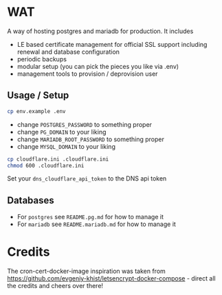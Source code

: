 # WAT

A way of hosting postgres and mariadb for production. It includes

- LE based certificate management for official SSL support including renewal and database configuration
- periodic backups
- modular setup (you can pick the pieces you like via .env)
- management tools to provision / deprovision user

## Usage / Setup

```bash
cp env.example .env
```

- change `POSTGRES_PASSWORD` to something proper
- change `PG_DOMAIN` to your liking
- change `MARIADB_ROOT_PASSWORD` to something proper
- change `MYSQL_DOMAIN` to your liking

```bash
cp cloudflare.ini .cloudflare.ini
chmod 600 .cloudflare.ini
```

Set your `dns_cloudflare_api_token` to the DNS api token

## Databases

- For `postgres` see `README.pg.md` for how to manage it
- For `mariadb` see `README.mariadb.md` for how to manage it

# Credits

The cron-cert-docker-image inspiration was taken from https://github.com/evgeniy-khist/letsencrypt-docker-compose - direct all the credits and cheers over there!
